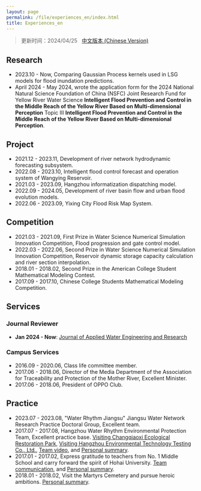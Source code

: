 ```yaml
---
layout: page
permalink: /file/experiences_en/index.html
title: Experiences_en
---
```


> 更新时间：2024/04/25 &nbsp; [中文版本 (Chinese Version)](https://lujiabo98.github.io/experiences/)

## Research

- 2023.10 - Now, Comparing Gaussian Process kernels used in LSG models for flood inundation predictions.<br>
- April 2024 - May 2024, wrote the application form for the 2024 National Natural Science Foundation of China (NSFC) Joint Research Fund for Yellow River Water Science **Intelligent Flood Prevention and Control in the Middle Reach of the Yellow River Based on Multi-dimensional Perception** Topic III **Intelligent Flood Prevention and Control in the Middle Reach of the Yellow River Based on Multi-dimensional Perception**.




## Project

- 2021.12 - 2023.11, Development of river network hydrodynamic forecasting subsystem.
- 2022.08 - 2023.10, Intelligent flood control forecast and operation system of Wangying Reservoir.
- 2021.03 - 2023.09, Hangzhou informatization dispatching model.
- 2022.09 - 2024.05, Development of river basin flow and urban flood evolution models.
- 2022.06 - 2023.09, Yixing City Flood Risk Map System.

## Competition

- 2021.03 - 2021.09, First Prize in Water Science Numerical Simulation Innovation Competition, Flood progression and gate control model.
- 2022.03 - 2022.06, Second Prize in Water Science Numerical Simulation Innovation Competition, Reservoir dynamic storage capacity calculation and river section interpolation.
- 2018.01 - 2018.02, Second Prize in the American College Student Mathematical Modeling Contest.
- 2017.09 - 2017.10, Chinese College Students Mathematical Modeling Competition.<br>



## Services

### Journal Reviewer

- **Jan 2024 - Now**: [Journal of Applied Water Engineering and Research](https://www.tandfonline.com/journals/tjaw20)



### Campus Services

- 2016.09 - 2020.06, Class life committee member.
- 2017.06 - 2018.06, Director of the Media Department of the Association for Traceability and Protection of the Mother River, Excellent Minister.
- 2017.06 - 2018.06, President of OPPO Club.<br>

## Practice

- 2023.07 - 2023.08, "Water Rhythm Jiangsu" Jiangsu Water Network Research Practice Doctoral Group, Excellent team. 
- 2017.07 - 2017.08, Hangzhou Water Rhythm Environmental Protection Team, Excellent practice base. [Visiting Changqiaoxi Ecological Restoration Park](https://shxy.hhu.edu.cn/2017/0711/c3463a53685/page.htm), [Visiting Hangzhou Environmental Technology Testing Co., Ltd.](https://shxy.hhu.edu.cn/2017/0708/c3463a53654/page.htm), [Team video](https://www.bilibili.com/video/BV1Ex411B72r/), and [Personal summary](https://lujiabo98.github.io/blogs/practice2_personal).
- 2017.01 - 2017.02, Express gratitude to teachers from No. 1 Middle School and carry forward the spirit of Hohai University. [Team communication](https://lujiabo98.github.io/blogs/practice1_team), and [Personal summary](https://lujiabo98.github.io/blogs/practice1_personal).
- 2018.01 - 2018.02, Visit the Martyrs Cemetery and pursue heroic ambitions. [Personal summary](https://lujiabo98.github.io/blogs/practice3_personal).
